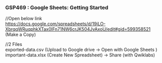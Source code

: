 ### GSP469 :  Google Sheets: Getting Started 

//Open below link  
https://docs.google.com/spreadsheets/d/19iLO-XbrqqWRuqphkXTax0lFn71NW6crJK504JvAxoU/edit#gid=599358521  
(Make a Copy)   

//2 Files  
exported-data.csv  (Upload to Google drive -> Open with Google Sheets )      
important-data.xlsx (Create New Spreadsheet) -> Share (with Qwiklabs)  
